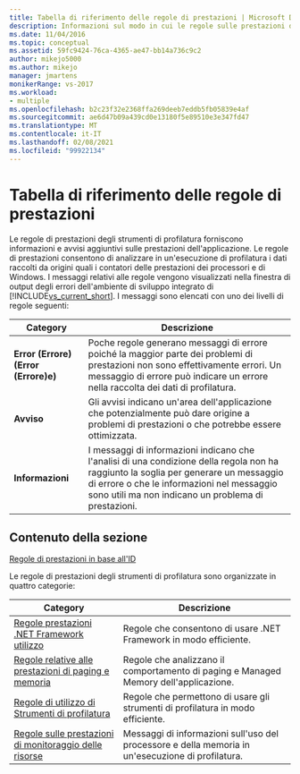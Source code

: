 ```yaml
---
title: Tabella di riferimento delle regole di prestazioni | Microsoft Docs
description: Informazioni sul modo in cui le regole sulle prestazioni del Strumenti di profilatura forniscono avvisi e informazioni aggiuntive sulle prestazioni dell'applicazione.
ms.date: 11/04/2016
ms.topic: conceptual
ms.assetid: 59fc9424-76ca-4365-ae47-bb14a736c9c2
author: mikejo5000
ms.author: mikejo
manager: jmartens
monikerRange: vs-2017
ms.workload:
- multiple
ms.openlocfilehash: b2c23f32e2368ffa269deeb7eddb5fb05839e4af
ms.sourcegitcommit: ae6d47b09a439cd0e13180f5e89510e3e347fd47
ms.translationtype: MT
ms.contentlocale: it-IT
ms.lasthandoff: 02/08/2021
ms.locfileid: "99922134"
---
```

# <a name="performance-rules-reference"></a>Tabella di riferimento delle regole di prestazioni
Le regole di prestazioni degli strumenti di profilatura forniscono informazioni e avvisi aggiuntivi sulle prestazioni dell'applicazione. Le regole di prestazioni consentono di analizzare in un'esecuzione di profilatura i dati raccolti da origini quali i contatori delle prestazioni dei processori e di Windows. I messaggi relativi alle regole vengono visualizzati nella finestra di output degli errori dell'ambiente di sviluppo integrato di [!INCLUDE[vs_current_short](../code-quality/includes/vs_current_short_md.md)]. I messaggi sono elencati con uno dei livelli di regole seguenti:

|Category|Descrizione|
|-|-|
|**Error (Errore) (Error (Errore)e)**|Poche regole generano messaggi di errore poiché la maggior parte dei problemi di prestazioni non sono effettivamente errori. Un messaggio di errore può indicare un errore nella raccolta dei dati di profilatura.|
|**Avviso**|Gli avvisi indicano un'area dell'applicazione che potenzialmente può dare origine a problemi di prestazioni o che potrebbe essere ottimizzata.|
|**Informazioni**|I messaggi di informazioni indicano che l'analisi di una condizione della regola non ha raggiunto la soglia per generare un messaggio di errore o che le informazioni nel messaggio sono utili ma non indicano un problema di prestazioni.|

## <a name="in-this-section"></a>Contenuto della sezione

[Regole di prestazioni in base all'ID](../profiling/performance-rules-by-id.md)

Le regole di prestazioni degli strumenti di profilatura sono organizzate in quattro categorie:

|Category|Descrizione|
|-|-|
|[Regole prestazioni .NET Framework utilizzo](../profiling/dotnet-framework-usage-performance-rules.md)|Regole che consentono di usare .NET Framework in modo efficiente.|
|[Regole relative alle prestazioni di paging e memoria](../profiling/memory-and-paging-performance-rules.md)|Regole che analizzano il comportamento di paging e Managed Memory dell'applicazione.|
|[Regole di utilizzo di Strumenti di profilatura](../profiling/profiling-tools-usage-rules.md)|Regole che permettono di usare gli strumenti di profilatura in modo efficiente.|
|[Regole sulle prestazioni di monitoraggio delle risorse](../profiling/resource-monitoring-performance-rules.md)|Messaggi di informazioni sull'uso del processore e della memoria in un'esecuzione di profilatura.|

